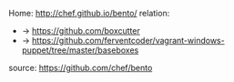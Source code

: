 Home: http://chef.github.io/bento/
relation:
- -> https://github.com/boxcutter
- -> https://github.com/ferventcoder/vagrant-windows-puppet/tree/master/baseboxes

source: https://github.com/chef/bento
